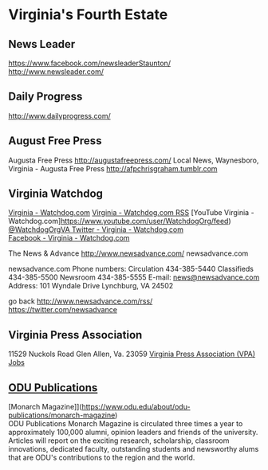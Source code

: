 # Virginia's Fourth Estate  


## News Leader
https://www.facebook.com/newsleaderStaunton/
http://www.newsleader.com/

## Daily Progress
http://www.dailyprogress.com/





## August Free Press  
Augusta Free Press
http://augustafreepress.com/
Local News, Waynesboro, Virginia - Augusta Free Press
http://afpchrisgraham.tumblr.com

## Virginia Watchdog
[Virginia - Watchdog.com](http://watchdog.org/category/virginia/)
[Virginia - Watchdog.com RSS](http://watchdog.org/category/virginia/feed/)
[YouTube Virginia - Watchdog.com]https://www.youtube.com/user/WatchdogOrg/feed)  
[@WatchdogOrgVA Twitter - Virginia - Watchdog.com](https://twitter.com/WatchdogOrgVA)  
[Facebook - Virginia - Watchdog.com](https://www.facebook.com/WatchdogVirginiaBureau)  



The News & Advance
http://www.newsadvance.com/
newsadvance.com

newsadvance.com
Phone numbers:
Circulation
434-385-5440
Classifieds
434-385-5500
Newsroom
434-385-5555
E-mail: news@newsadvance.com
Address: 101 Wyndale Drive
Lynchburg, VA 24502

go back
http://www.newsadvance.com/rss/
https://twitter.com/newsadvance






## Virginia Press Association
11529 Nuckols Road
Glen Allen, Va. 23059
[Virginia Press Association (VPA)](http://www.vpa.net/)  
[Jobs](http://www.vpa.net/jobs)  



 

## [ODU Publications](https://www.odu.edu/about/odu-publications/)  
[Monarch Magazine]](https://www.odu.edu/about/odu-publications/monarch-magazine)  
ODU Publications
Monarch Magazine is circulated three times a year to approximately 100,000 alumni, opinion leaders and friends of the university. Articles will report on the exciting research, scholarship, classroom innovations, dedicated faculty, outstanding students and newsworthy alums that are ODU's contributions to the region and the world.  


